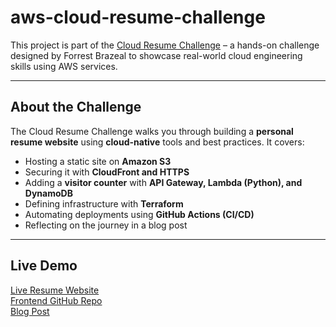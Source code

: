 # aws-cloud-resume-challenge

This project is part of the [Cloud Resume Challenge](https://cloudresumechallenge.dev/docs/the-challenge/aws/) – a hands-on challenge designed by Forrest Brazeal to showcase real-world cloud engineering skills using AWS services.

---

## About the Challenge

The Cloud Resume Challenge walks you through building a **personal resume website** using **cloud-native** tools and best practices. It covers:

- Hosting a static site on **Amazon S3**
- Securing it with **CloudFront and HTTPS**
- Adding a **visitor counter** with **API Gateway, Lambda (Python), and DynamoDB**
- Defining infrastructure with **Terraform**
- Automating deployments using **GitHub Actions (CI/CD)**
- Reflecting on the journey in a blog post

---

## Live Demo

[Live Resume Website](https://suparnadebnath.co.uk/)  
[Frontend GitHub Repo](https://github.com/suparnad/aws-cloud-resume-challenge/)  
[Blog Post](https://medium.com/me/stats/post/4c2011fddd99/)


